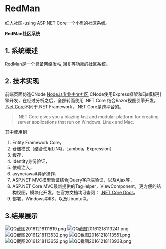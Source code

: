 # RedMan
红人社区-using ASP.NET Core一个小型的社区系统。

**RedMan社区系统**

## 1. 系统概述
RedMan是一个具备网络发帖,回复等功能的社区系统。
## 2. 技术实现
前端页面仿造CNode [Node.js专业中文社区](http://cnodejs.org/),CNode使用Express框架和Ejs模板引擎开发，在经过分析之后，全部转而使用
.NET Core 结合Razor视图引擎开发。
[.Net Core](https://www.microsoft.com/net/core#windowsvs2015)不同于.NET Framework，.NET Core是跨平台的。
> 	.NET Core gives you a blazing fast and modular platform for creating server applications that run on Windows, Linux and Mac.

其中使用到
1. Entity Framework Core，
2. 仓储模式（结合使用LINQ，Lambda，Expression）
2. 缓存，
4. Identity身份验证，
5. 依赖注入，
6. async/await异步操作，
7. ASP.NET MVC模型验证结合jQuery客户端验证，以及Ajax等，
8. ASP.NET Core MVC最新提供的TagHelper，ViewComponent，更方便的结构视图，模块化开发。在官方文档均可查阅： [.NET Core Docs](https://docs.microsoft.com/en-us/aspnet/core/getting-started)，
9. 部署，Windows中IIS，以及Ubuntu中。
## 3.结果展示
![QQ截图20161218111819.png](https://github.com/waning1995/RedMan/blob/master/src/RedMan/wwwroot/avatar/1482061237.png)
![QQ截图20161218113241.png](/RedMan/src/RedMan/wwwroot/avatar/1482061259.png)
![QQ截图20161218113532.png](/RedMan/src/RedMan/wwwroot/avatar/1482061274.png)
![QQ截图20161218113551.png](/RedMan/src/RedMan/wwwroot/avatar/1482061292.png)
![QQ截图20161218113652.png](/RedMan/src/RedMan/wwwroot/avatar/1482061321.png)
![QQ截图20161218113938.png](/RedMan/src/RedMan/wwwroot/avatar/1482061332.png)


